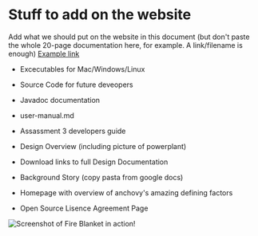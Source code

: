 # Stuff to add on the website

Add what we should put on the website in this document (but don't paste the whole 20-page documentation here, for example. A link/filename is enough)
 [Example link](www.google.com)

* Excecutables for Mac/Windows/Linux

* Source Code for future deveopers 

* Javadoc documentation

* user-manual.md

* Assassment 3 developers guide

* Design Overview (including picture of powerplant)

* Download links to full Design Documentation

* Background Story (copy pasta from google docs)

* Homepage with overview of anchovy's amazing defining factors

* Open Source Lisence Agreement Page

![Screenshot of Fire Blanket in action!](http://i.imgur.com/cUlIdFG.png)

